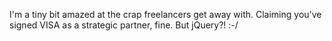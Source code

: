 I'm a tiny bit amazed at the crap freelancers get away with. Claiming you've signed VISA as a strategic partner, fine. But jQuery?! :-/